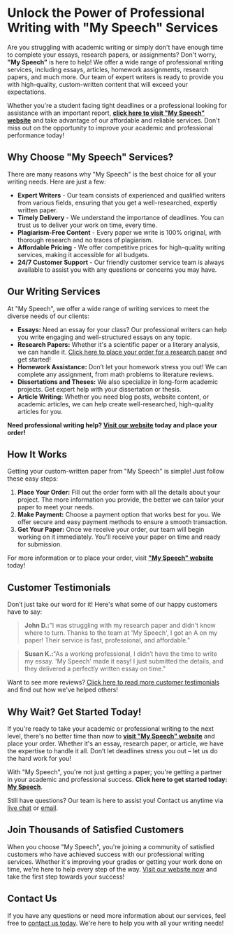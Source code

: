 # Unlock the Power of Professional Writing with "My Speech" Services

Are you struggling with academic writing or simply don't have enough time to complete your essays, research papers, or assignments? Don't worry, **"My Speech"** is here to help! We offer a wide range of professional writing services, including essays, articles, homework assignments, research papers, and much more. Our team of expert writers is ready to provide you with high-quality, custom-written content that will exceed your expectations.

Whether you're a student facing tight deadlines or a professional looking for assistance with an important report, **[click here to visit "My Speech" website](https://tinyurl.com/topessay?keyword=my+speech)** and take advantage of our affordable and reliable services. Don't miss out on the opportunity to improve your academic and professional performance today!

## Why Choose "My Speech" Services?

There are many reasons why "My Speech" is the best choice for all your writing needs. Here are just a few:

- **Expert Writers** - Our team consists of experienced and qualified writers from various fields, ensuring that you get a well-researched, expertly written paper.
- **Timely Delivery** - We understand the importance of deadlines. You can trust us to deliver your work on time, every time.
- **Plagiarism-Free Content** - Every paper we write is 100% original, with thorough research and no traces of plagiarism.
- **Affordable Pricing** - We offer competitive prices for high-quality writing services, making it accessible for all budgets.
- **24/7 Customer Support** - Our friendly customer service team is always available to assist you with any questions or concerns you may have.

## Our Writing Services

At "My Speech", we offer a wide range of writing services to meet the diverse needs of our clients:

- **Essays:** Need an essay for your class? Our professional writers can help you write engaging and well-structured essays on any topic.
- **Research Papers:** Whether it's a scientific paper or a literary analysis, we can handle it. [Click here to place your order for a research paper](https://tinyurl.com/topessay?keyword=my+speech) and get started!
- **Homework Assistance:** Don’t let your homework stress you out! We can complete any assignment, from math problems to literature reviews.
- **Dissertations and Theses:** We also specialize in long-form academic projects. Get expert help with your dissertation or thesis.
- **Article Writing:** Whether you need blog posts, website content, or academic articles, we can help create well-researched, high-quality articles for you.

**Need professional writing help? [Visit our website](https://tinyurl.com/topessay?keyword=my+speech) today and place your order!**

## How It Works

Getting your custom-written paper from "My Speech" is simple! Just follow these easy steps:

1. **Place Your Order:** Fill out the order form with all the details about your project. The more information you provide, the better we can tailor your paper to meet your needs.
2. **Make Payment:** Choose a payment option that works best for you. We offer secure and easy payment methods to ensure a smooth transaction.
3. **Get Your Paper:** Once we receive your order, our team will begin working on it immediately. You'll receive your paper on time and ready for submission.

For more information or to place your order, visit [**"My Speech" website**](https://tinyurl.com/topessay?keyword=my+speech) today!

## Customer Testimonials

Don’t just take our word for it! Here's what some of our happy customers have to say:

> **John D.:**"I was struggling with my research paper and didn't know where to turn. Thanks to the team at 'My Speech', I got an A on my paper! Their service is fast, professional, and affordable."

> **Susan K.:**"As a working professional, I didn’t have the time to write my essay. 'My Speech' made it easy! I just submitted the details, and they delivered a perfectly written essay on time."

Want to see more reviews? [Click here to read more customer testimonials](https://tinyurl.com/topessay?keyword=my+speech) and find out how we've helped others!

## Why Wait? Get Started Today!

If you're ready to take your academic or professional writing to the next level, there's no better time than now to **[visit "My Speech" website](https://tinyurl.com/topessay?keyword=my+speech)** and place your order. Whether it's an essay, research paper, or article, we have the expertise to handle it all. Don’t let deadlines stress you out – let us do the hard work for you!

With "My Speech", you're not just getting a paper; you're getting a partner in your academic and professional success. **Click here to get started today: [My Speech](https://tinyurl.com/topessay?keyword=my+speech)**.

Still have questions? Our team is here to assist you! Contact us anytime via [live chat](https://tinyurl.com/topessay?keyword=my+speech) or [email](https://tinyurl.com/topessay?keyword=my+speech).

## Join Thousands of Satisfied Customers

When you choose "My Speech", you're joining a community of satisfied customers who have achieved success with our professional writing services. Whether it's improving your grades or getting your work done on time, we're here to help every step of the way. [Visit our website now](https://tinyurl.com/topessay?keyword=my+speech) and take the first step towards your success!

## Contact Us

If you have any questions or need more information about our services, feel free to [contact us today](https://tinyurl.com/topessay?keyword=my+speech). We're here to help you with all your writing needs!
